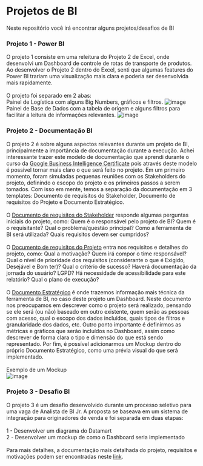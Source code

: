 # Projetos de BI
Neste repositório você irá encontrar alguns projetos/desafios de BI<br>

### Projeto 1 - Power BI

O projeto 1 consiste em uma releitura do Projeto 2 de Excel, onde desenvolvi um Dashboard de controle de rotas de transporte de produtos. Ao desenvolver o Projeto 2 dentro do Excel, senti que algumas features do Power BI trariam uma visualização mais clara e poderia ser desenvolvida mais rapidamente.<br><br>
O projeto foi separado em 2 abas:<br>
Painel de Logística com alguns Big Numbers, gráficos e filtros.
![image](https://user-images.githubusercontent.com/86500603/233859032-c5183557-adda-4ca2-9abe-5fb0bc64f099.png)
<br>
Painel de Base de Dados com a tabela de origem e alguns filtros para facilitar a leitura de informações relevantes.
![image](https://user-images.githubusercontent.com/86500603/233859110-bbaf4eba-bbba-43c5-b663-d0b8b07b88b3.png)

### Projeto 2 - Documentação BI

O projeto 2 é sobre alguns aspectos relevantes durante um projeto de BI, principalmente a importância de documentação durante a execução. Achei interessante trazer este modelo de documentação que aprendi durante o curso da [Google Business Intelligence Certificate](https://www.credly.com/badges/3a701dce-77e2-4348-a2e9-123877ca986b/linked_in_profile) pois através deste modelo é possível tornar mais claro o que será feito no projeto. Em um primeiro momento, foram simuladas pequenas reuniões com os Stakeholders do projeto, definindo o escopo do projeto e os primeiros passos a serem tomados. Com isso em mente, temos a separação da documentação em 3 templates: Documento de requisitos do Stakeholder, Documento de requisitos do Projeto e Documento Estratégico.
<br><br>
O [Documento de requisitos do Stakeholder](https://docs.google.com/document/d/1CQ_c8QWsxLkJxyGpYQuc89wMtd22LQV-9DPyH91bTf8/edit?usp=sharing&resourcekey=0-nFy7yg9NMXIdFnRapqaIdQ) responde algumas perguntas iniciais do projeto, como: Quem é o responsável pelo projeto de BI? Quem é o requisitante? Qual o problema/questão principal? Como a ferramenta de BI será utilizada? Quais requisitos devem ser cumpridos? <br><br>
O [Documento de requisitos do Projeto](https://docs.google.com/document/d/1B9z-dOmEbTkch3zeyENpN03FrZ6St2L-qGUNP7NmLT4/edit?usp=sharing&resourcekey=0-ZSbvnlF4eVNtFavN7cXUfQ) entra nos requisitos e detalhes do projeto, como: Qual a motivação? Quem irá compor o time responsável? Qual o nível de prioridade dos requisitos (considerante o que é Exigido, Desejável e Bom ter)? Qual o critério de sucesso? Haverá documentação da jornada do usuário? LGPD? Há necessidade de acessibilidade para este relatório? Qual o plano de execução?<br><br>
O [Documento Estratégico](https://docs.google.com/document/d/1EGlLzmL7Gqn3oPVf2bIulv-0TSbfZzwbLH2bzazIhQU/edit?usp=sharing&resourcekey=0-yVPC5xo_HxLUrI8oJ_RDfw) é onde trazemos informação mais técnica da ferramenta de BI, no caso deste projeto um Dashboard. Neste documento nos preocupamos em descrever como o projeto será realizado, pensando se ele será (ou não) baseado em outro existente, quem serão as pessoas com acesso, qual o escopo dos dados incluídos, quais tipos de filtros e granularidade dos dados, etc. Outro ponto importante é definirmos as métricas e gráficos que serão incluídos no Dashboard, assim como descrever de forma clara o tipo e dimensão do que está sendo representado. Por fim, é possível adicionarmos um Mockup dentro do próprio Documento Estratégico, como uma prévia visual do que será implementado.
<br><br>
Exemplo de um Mockup<br>
![image](https://user-images.githubusercontent.com/86500603/236051782-177db80a-35f4-46a5-9ada-751a294ff9cd.png)

### Projeto 3 - Desafio BI

O projeto 3 é um desafio desenvolvido durante um processo seletivo para uma vaga de Analista de BI Jr. A proposta se baseava em um sistema de integração para originadores de venda e foi separada em duas etapas:<br><br>
1 - Desenvolver um diagrama do Datamart<br>
2 - Desenvolver um mockup de como o Dashboard seria implementado<br><br>
Para mais detalhes, a documentação mais detalhada do projeto, requisitos e motivações podem ser encontradas neste [link](https://github.com/fkmakita/Desafio_BI).
